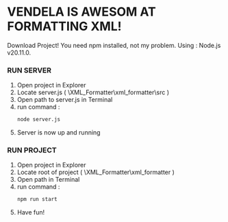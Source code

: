 # VENDELA IS AWESOM AT FORMATTING XML!
Download Project!
You need npm installed, not my problem.
Using : Node.js v20.11.0.

### RUN SERVER
1. Open project in Explorer
2. Locate server.js ( \XML_Formatter\xml_formatter\src )
3. Open path to server.js in Terminal
4. run command :
   ```bash
   node server.js
   ```
5. Server is now up and running
### RUN PROJECT
1. Open project in Explorer
2. Locate root of project ( \XML_Formatter\xml_formatter )
3. Open path in Terminal
4. run command :
   ```bash
   npm run start 
   ```
5. Have fun!

